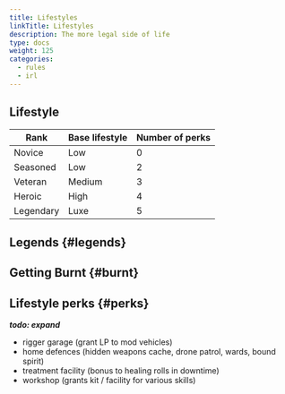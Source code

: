 ```yaml
---
title: Lifestyles
linkTitle: Lifestyles
description: The more legal side of life
type: docs
weight: 125
categories:
  - rules
  - irl
---
```



## Lifestyle



| Rank      | Base lifestyle | Number of perks |
| --------- | -------------- | --------------- |
| Novice    | Low            | 0               |
| Seasoned | Low            | 2               |
| Veteran   | Medium         | 3               |
| Heroic    | High           | 4               |
| Legendary | Luxe           | 5               |


## Legends {#legends}


## Getting Burnt {#burnt}


## Lifestyle perks {#perks}

***todo: expand***

- rigger garage (grant LP to mod vehicles)
- home defences (hidden weapons cache, drone patrol, wards, bound spirit)
- treatment facility (bonus to healing rolls in downtime)
- workshop (grants kit / facility for various skills)


